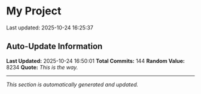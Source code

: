 # My Project


Last updated: 2025-10-24 16:25:37
















































































































































## Auto-Update Information

**Last Updated:** 2025-10-24 16:50:01
**Total Commits:** 144
**Random Value:** 8234
**Quote:** _This is the way._

---
_This section is automatically generated and updated._